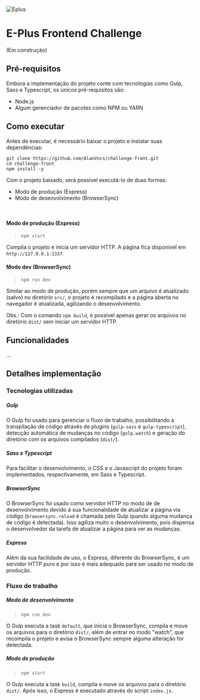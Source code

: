 
![Eplus](https://www.agenciaeplus.com.br/wp-content/themes/eplus/images/agencia-eplus-n-logo.png)

# E-Plus Frontend Challenge

(Em construção)

## Pré-requisitos
Embora a implementação do projeto conte com tecnologias como Gulp, Sass e Typescript, os únicos pré-requisitos são:
- Node.js
- Algum gerenciador de pacotes como NPM ou YARN

## Como executar
Antes de executar, é necessário baixar o projeto e instalar suas dependências:
```
git clone https://github.com/AlanVncs/challenge-front.git
cd challenge-front
npm install -y
```

Com o projeto baixado, será possível executá-lo de duas formas:
- Modo de produção (Express)
- Modo de desenvolvimento (BrowserSync)
<br>

#### Modo de produção (Express)
> `npm start`

Compila o projeto e inicia um servidor HTTP. A página fica disponível em `http://127.0.0.1:1337`.
<br>

#### Modo dev (BrowserSync)
> `npm run dev`

Similar ao modo de produção, porém sempre que um arquivo é atualizado (salvo) no diretório `src/`, o projeto é recompilado e a página aberta no navegador é atualizada, agilizando o desenvolvimento.
<br>

Obs.: Com o comando `npm build`, é possível apenas gerar os arquivos no diretório `dist/` sem iniciar um servidor HTTP.

 ## Funcionalidades
 ...
 
 ## Detalhes implementação
 
### Tecnologias utilizadas

##### Gulp
O Gulp foi usado para gerenciar o fluxo de trabalho, possibilitando a transpilação de código através de plugins (`gulp-sass` e `gulp-typescript`), detecção automática de mudanças no código (`gulp.watch`) e geração do diretório com os arquivos compilados (`dist/`).
<br>

##### Sass e Typescript
Para facilitar o desenvolvimento, o CSS e o Javascript do projeto foram implementados, respectivamente, em Sass e Typescript.
<br>

##### BrowserSync
O BrowserSync foi usado como servidor HTTP no modo de de desenvolvimento devido à sua funcionalidade de atualizar a página via código (`browsersync.reload` é chamada pelo Gulp quando alguma mudança de código é detectada). Isso agiliza muito o desenvolvimento, pois dispensa o desenvolvedor da tarefa de atualizar a página para ver as mudanças.
<br>

##### Express
Além da sua facilidade de uso, o Express, diferente do BrowserSync, é um servidor HTTP puro e por isso é mais adequado para ser usado no modo de produção.
<br>

### Fluxo de trabalho

##### Modo de desenvolvimento
> ```npm run dev```

O Gulp executa a task `default`, que inicia o BrowserSync, compila e move os arquivos para o diretório `dist/`, além de entrar no modo "watch", que recompila o projeto e avisa o BrowserSync sempre alguma alteração for detectada.
<br>

##### Modo de produção
> ```npm start```

O Gulp executa a task `build`,  compila e move os arquivos para o diretório `dist/`.  Após isso, o Express é executado através do script `index.js`.
<br>
